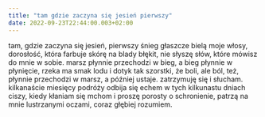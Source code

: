 ```yaml
---
title: "tam gdzie zaczyna się jesień pierwszy"
date: 2022-09-23T22:44:00.003+02:00
---
```

tam, gdzie zaczyna się jesień, pierwszy śnieg głaszcze bielą moje włosy, dorosłość, która farbuje skórę na blady błękit, nie słyszę słów, które mówisz do mnie w sobie. marsz płynnie przechodzi w bieg, a bieg płynnie w płynięcie, rzeka ma smak lodu i dotyk tak szorstki, że boli, ale ból, też, płynnie przechodzi w marsz, a później ustaje. zatrzymuję się i słucham. kilkanaście miesięcy podróży odbija się echem w tych kilkunastu dniach ciszy, kiedy kłaniam się mchom i proszę porosty o schronienie, patrzą na mnie lustrzanymi oczami, coraz głębiej rozumiem.
